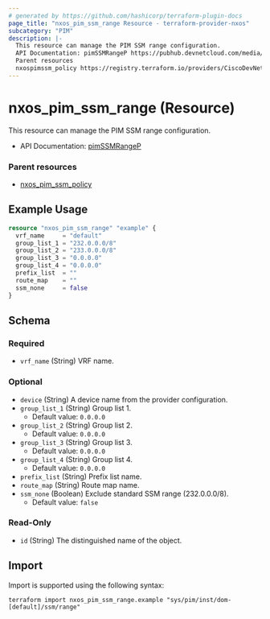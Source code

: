 ```yaml
---
# generated by https://github.com/hashicorp/terraform-plugin-docs
page_title: "nxos_pim_ssm_range Resource - terraform-provider-nxos"
subcategory: "PIM"
description: |-
  This resource can manage the PIM SSM range configuration.
  API Documentation: pimSSMRangeP https://pubhub.devnetcloud.com/media/dme-docs-10-2-2/docs/Layer%203/pim:SSMRangeP/
  Parent resources
  nxospimssm_policy https://registry.terraform.io/providers/CiscoDevNet/nxos/latest/docs/resources/pim_ssm_policy
---
```


# nxos_pim_ssm_range (Resource)

This resource can manage the PIM SSM range configuration.

- API Documentation: [pimSSMRangeP](https://pubhub.devnetcloud.com/media/dme-docs-10-2-2/docs/Layer%203/pim:SSMRangeP/)

### Parent resources

- [nxos_pim_ssm_policy](https://registry.terraform.io/providers/CiscoDevNet/nxos/latest/docs/resources/pim_ssm_policy)

## Example Usage

```terraform
resource "nxos_pim_ssm_range" "example" {
  vrf_name     = "default"
  group_list_1 = "232.0.0.0/8"
  group_list_2 = "233.0.0.0/8"
  group_list_3 = "0.0.0.0"
  group_list_4 = "0.0.0.0"
  prefix_list  = ""
  route_map    = ""
  ssm_none     = false
}
```

<!-- schema generated by tfplugindocs -->
## Schema

### Required

- `vrf_name` (String) VRF name.

### Optional

- `device` (String) A device name from the provider configuration.
- `group_list_1` (String) Group list 1.
  - Default value: `0.0.0.0`
- `group_list_2` (String) Group list 2.
  - Default value: `0.0.0.0`
- `group_list_3` (String) Group list 3.
  - Default value: `0.0.0.0`
- `group_list_4` (String) Group list 4.
  - Default value: `0.0.0.0`
- `prefix_list` (String) Prefix list name.
- `route_map` (String) Route map name.
- `ssm_none` (Boolean) Exclude standard SSM range (232.0.0.0/8).
  - Default value: `false`

### Read-Only

- `id` (String) The distinguished name of the object.

## Import

Import is supported using the following syntax:

```shell
terraform import nxos_pim_ssm_range.example "sys/pim/inst/dom-[default]/ssm/range"
```
